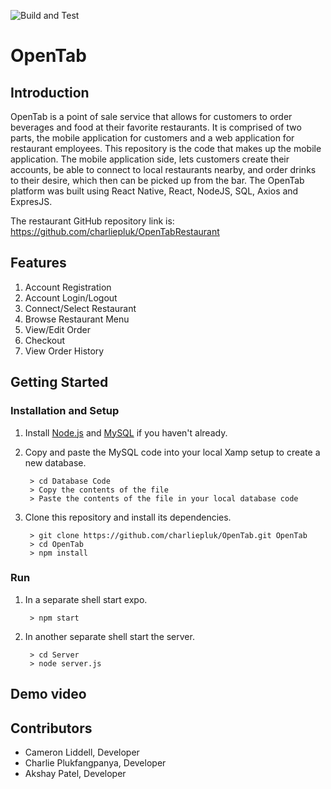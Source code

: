 ![Build and Test](https://github.com/drphamwit/SE-SampleGithubRepo/workflows/Build%20and%20Test/badge.svg)

# OpenTab

## Introduction

OpenTab is a point of sale service that allows for customers to order beverages and food at their favorite restaurants. It is comprised of two parts, the mobile application for customers and a web application for restaurant employees. This repository is the code that makes up the mobile application. The mobile application side, lets customers create their accounts, be able to connect to local restaurants nearby, and order drinks to their desire, which then can be picked up from the bar. The OpenTab platform was built using React Native, React, NodeJS, SQL, Axios and ExpresJS. 

The restaurant GitHub repository link is: https://github.com/charliepluk/OpenTabRestaurant

## Features
1. Account Registration
2. Account Login/Logout
3. Connect/Select Restaurant
4. Browse Restaurant Menu
5. View/Edit Order
6. Checkout
7. View Order History

## Getting Started
### Installation and Setup
1. Install [Node.js](https://nodejs.org/) and [MySQL](https://www.mysql.com/downloads/) if you haven't already.
2. Copy and paste the MySQL code into your local Xamp setup to create a new database. 

		> cd Database Code
		> Copy the contents of the file
		> Paste the contents of the file in your local database code

2. Clone this repository and install its dependencies.
		
		> git clone https://github.com/charliepluk/OpenTab.git OpenTab
		> cd OpenTab
		> npm install
### Run
1. In a separate shell start expo.

		> npm start
		
2. In another separate shell start the server.

		> cd Server
		> node server.js
## Demo video


## Contributors

* Cameron Liddell, Developer
* Charlie Plukfangpanya, Developer
* Akshay Patel, Developer


